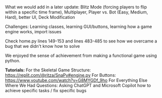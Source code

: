 What we would add in a later update: Blitz Mode (forcing players to flip within a specific time frame), Multiplayer, Player vs. Bot (Easy, Medium, Hard), better UI, Deck Modification

Challenges: Learning classes, learning GUI/buttons, learning how a game engine works, import issues

Check home.py lines 149-153 and lines 483-485 to see how we overcame a bug that we didn't know how to solve

We enjoyed the sense of achievement from making a functional game using python.

**Tutorials:**
For the Skeletal Game Structure: https://replit.com/@ritza/SnaPy#engine.py
For Buttons: https://www.youtube.com/watch?v=G8MYGDf_9ho
For Everything Else Where We Had Questions: Asking ChatGPT and Microsoft Copilot how to achieve specific tasks / fix specific bugs

